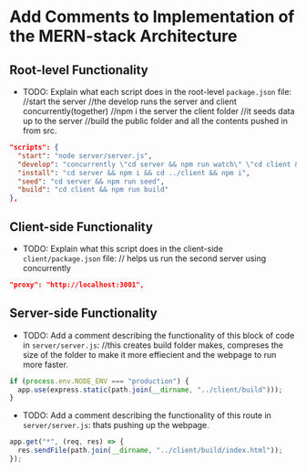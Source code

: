 # Add Comments to Implementation of the MERN-stack Architecture

## Root-level Functionality

- TODO: Explain what each script does in the root-level `package.json` file:
  //start the server
  //the develop runs the server and client concurrently(together)
  //npm i the server the client folder
  //it seeds data up to the server
  //build the public folder and all the contents pushed in from src.

```json
"scripts": {
  "start": "node server/server.js",
  "develop": "concurrently \"cd server && npm run watch\" \"cd client && npm start\"",
  "install": "cd server && npm i && cd ../client && npm i",
  "seed": "cd server && npm run seed",
  "build": "cd client && npm run build"
},
```

## Client-side Functionality

- TODO: Explain what this script does in the client-side `client/package.json` file:
  // helps us run the second server using concurrently

```json
"proxy": "http://localhost:3001",
```

## Server-side Functionality

- TODO: Add a comment describing the functionality of this block of code in `server/server.js`:
  //this creates build folder makes, compreses the size of the folder to make it more effiecient and the webpage to run more faster.

```js
if (process.env.NODE_ENV === "production") {
  app.use(express.static(path.join(__dirname, "../client/build")));
}
```

- TODO: Add a comment describing the functionality of this route in `server/server.js`:
  thats pushing up the webpage.

```js
app.get("*", (req, res) => {
  res.sendFile(path.join(__dirname, "../client/build/index.html"));
});
```
